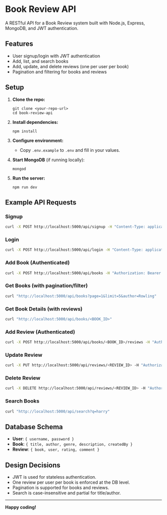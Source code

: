 # Book Review API

A RESTful API for a Book Review system built with Node.js, Express, MongoDB, and JWT authentication.

## Features

- User signup/login with JWT authentication
- Add, list, and search books
- Add, update, and delete reviews (one per user per book)
- Pagination and filtering for books and reviews

## Setup

1. **Clone the repo:**
   ```
   git clone <your-repo-url>
   cd book-review-api
   ```

2. **Install dependencies:**
   ```
   npm install
   ```

3. **Configure environment:**
   - Copy `.env.example` to `.env` and fill in your values.

4. **Start MongoDB** (if running locally):
   ```
   mongod
   ```

5. **Run the server:**
   ```
   npm run dev
   ```

## Example API Requests

### Signup

```bash
curl -X POST http://localhost:5000/api/signup -H "Content-Type: application/json" -d '{"username":"alice","password":"password123"}'
```

### Login

```bash
curl -X POST http://localhost:5000/api/login -H "Content-Type: application/json" -d '{"username":"alice","password":"password123"}'
```

### Add Book (Authenticated)

```bash
curl -X POST http://localhost:5000/api/books -H "Authorization: Bearer <TOKEN>" -H "Content-Type: application/json" -d '{"title":"Book Title","author":"Author Name","genre":"Fiction"}'
```

### Get Books (with pagination/filter)

```bash
curl "http://localhost:5000/api/books?page=1&limit=5&author=Rowling"
```

### Get Book Details (with reviews)

```bash
curl "http://localhost:5000/api/books/<BOOK_ID>"
```

### Add Review (Authenticated)

```bash
curl -X POST http://localhost:5000/api/books/<BOOK_ID>/reviews -H "Authorization: Bearer <TOKEN>" -H "Content-Type: application/json" -d '{"rating":5,"comment":"Great book!"}'
```

### Update Review

```bash
curl -X PUT http://localhost:5000/api/reviews/<REVIEW_ID> -H "Authorization: Bearer <TOKEN>" -H "Content-Type: application/json" -d '{"rating":4,"comment":"Updated comment"}'
```

### Delete Review

```bash
curl -X DELETE http://localhost:5000/api/reviews/<REVIEW_ID> -H "Authorization: Bearer <TOKEN>"
```

### Search Books

```bash
curl "http://localhost:5000/api/search?q=harry"
```

## Database Schema

- **User**: `{ username, password }`
- **Book**: `{ title, author, genre, description, createdBy }`
- **Review**: `{ book, user, rating, comment }`

## Design Decisions

- JWT is used for stateless authentication.
- One review per user per book is enforced at the DB level.
- Pagination is supported for books and reviews.
- Search is case-insensitive and partial for title/author.

---

**Happy coding!**